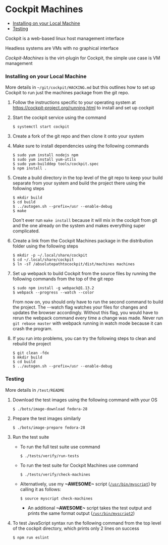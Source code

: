 # Cockpit Machines
* [Installing on your Local Machine](cockpit.md#installing-on-your-local-machine)
* [Testing](cockpit.md#testing)

Cockpit is a web-based linux host management interface  

Headless systems are VMs with no graphical interface  

*Cockpit-Machines* is the virt-plugin for Cockpit, the simple use case is VM management

### Installing on your Local Machine
More details in `~/git/cockpit/HACKING.md` but this outlines how to set up Cockpit to run just the machines package from the git repo.
1. Follow the instructions specific to your operating system at https://cockpit-project.org/running.html to install and set up cockpit

2. Start the cockpit service using the command

    ```
    $ systemctl start cockpit
    ```

3. Create a fork of the git repo and then clone it onto your system

4. Make sure to install dependencies using the following commands

    ```
    $ sudo yum install nodejs npm
    $ sudo yum install yum-utils
    $ sudo yum-builddep tools/cockpit.spec
    $ npm install .
    ```

5. Create a build directory in the top level of the git repo to keep your build separate from your system and build the project there using the following steps

    ```
    $ mkdir build
    $ cd build
    $ ../autogen.sh --prefix=/usr --enable-debug
    $ make
    ```

    Don't ever run `make install` because it will mix in the cockpit from git and the one already on the system and makes everything super complicated.

6. Create a link from the Cockpit Machines package in the distribution folder using the following steps

    ```
    $ mkdir -p ~/.local/share/cockpit
    $ cd ~/.local/share/cockpit
    $ ln -sT /absolutepathtocockpit/dist/machines machines
    ```

7. Set up webpack to build Cockpit from the source files by running the following commands from the top of the git repo

    ```
    $ sudo npm install -g webpack@1.13.2
    $ webpack --progress --watch --color
    ```

    From now on, you should only have to run the second command to build the project. The --watch flag watches your files for changes and updates the browser accordingly. Without this flag, you would have to rerun the webpack command every time a change was made. Never run `git rebase master` with webpack running in watch mode because it can crash the program.

8. If you run into problems, you can try the following steps to clean and rebuild the project

    ```
    $ git clean -fdx
    $ mkdir build
    $ cd build
    $ ../autogen.sh --prefix=/usr --enable-debug
    ```

### Testing
More details in `/test/README`

1. Download the test images using the following command with your OS

    ```
    $ ./bots/image-download fedora-28
    ```

2. Prepare the test images similarly

    ```
    $ ./bots/image-prepare fedora-28
    ```

3. Run the test suite

    * To run the full test suite use command

        ```
        $ ./tests/verify/run-tests
        ```

    * To run the test suite for Cockpit Machines use command

        ```
        $ ./tests/verify/check-machines
        ```

    * Alternatively, use my **\~AWESOME\~** script ([`/usr/bin/myscript`](myscript)) by calling it as follows:

        ```
        $ source myscript check-machines
        ```

        * An additional **\~AWESOME\~** script takes the test output and prints the same format output ([`/usr/bin/myscript2`](myscript2))

4. To test JavaScript syntax run the following command from the top level of the cockpit directory, which prints only 2 lines on success

    ```
    $ npm run eslint
    ```
